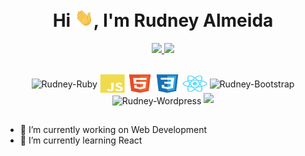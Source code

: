 <h1 align="center">Hi <img src="https://raw.githubusercontent.com/ABSphreak/ABSphreak/master/gifs/Hi.gif" width="30px">, I'm Rudney Almeida</h1>
<p align="center">
<a href="https://github.com/rudneyalmeida">
  <img height="180em" src="https://github-readme-stats-eight-theta.vercel.app/api?username=rudneyalmeida&show_icons=true&theme=algolia&include_all_commits=true&count_private=true&title_color=C99A2D&bg_color=282828"/>
  <img height="180em" src="https://github-readme-stats-eight-theta.vercel.app/api/top-langs/?username=rudneyalmeida&layout=compact&langs_count=8&theme=algolia&title_color=C99A2D&bg_color=282828"/>
</a>
</p>

<div style="display: inline_block" align="center"><br>
  <img align="center" alt="Rudney-Ruby" height="30" width="40" src="https://cdn.jsdelivr.net/gh/devicons/devicon/icons/ruby/ruby-original.svg">
  <img align="center" alt="Rudney-Js" height="30" width="40" src="https://raw.githubusercontent.com/devicons/devicon/master/icons/javascript/javascript-plain.svg">
  <img align="center" alt="Rudney-HTML" height="30" width="40" src="https://raw.githubusercontent.com/devicons/devicon/master/icons/html5/html5-original.svg">
  <img align="center" alt="Rudney-CSS" height="30" width="40" src="https://raw.githubusercontent.com/devicons/devicon/master/icons/css3/css3-original.svg">
  <img align="center" alt="Rudney-React" height="30" width="40" src="https://raw.githubusercontent.com/devicons/devicon/master/icons/react/react-original.svg">
  <img align="center" alt="Rudney-Bootstrap" height="30" width="40" src="https://cdn.jsdelivr.net/gh/devicons/devicon/icons/bootstrap/bootstrap-original.svg">
  <img align="center" alt="Rudney-Wordpress" height="30" width="40" src="https://cdn.jsdelivr.net/gh/devicons/devicon/icons/wordpress/wordpress-plain.svg">
  <img src="https://user-images.githubusercontent.com/73097560/115834477-dbab4500-a447-11eb-908a-139a6edaec5c.gif">
</div>

##
- 🔭 I’m currently working on Web Development
- 🌱 I’m currently learning React
